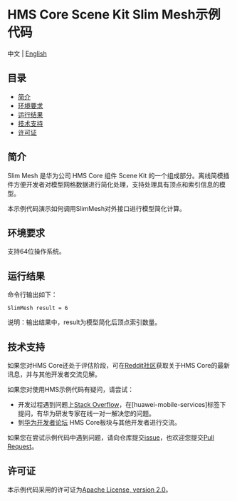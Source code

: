# HMS Core Scene Kit Slim Mesh示例代码

中文 | [English](README.md)

## 目录

* [简介](#简介)
* [环境要求](#环境要求)
* [运行结果](#运行结果)
* [技术支持](#技术支持)
* [许可证](#许可证)

## 简介

Slim Mesh 是华为公司 HMS Core 组件 Scene Kit 的一个组成部分。离线简模插件方便开发者对模型网格数据进行简化处理，支持处理具有顶点和索引信息的模型。

本示例代码演示如何调用SlimMesh对外接口进行模型简化计算。


## 环境要求

支持64位操作系统。

## 运行结果

命令行输出如下：
```batch
SlimMesh result = 6
```
说明：输出结果中，result为模型简化后顶点索引数量。

##  技术支持

如果您对HMS Core还处于评估阶段，可在[Reddit社区](https://www.reddit.com/r/HuaweiDevelopers/)获取关于HMS Core的最新讯息，并与其他开发者交流见解。

如果您对使用HMS示例代码有疑问，请尝试：

- 开发过程遇到问题上[Stack Overflow](https://stackoverflow.com/questions/tagged/huawei-mobile-services?tab=Votes)，在\[huawei-mobile-services]标签下提问，有华为研发专家在线一对一解决您的问题。
- 到[华为开发者论坛](https://developer.huawei.com/consumer/cn/forum/blockdisplay?fid=18) HMS Core板块与其他开发者进行交流。

如果您在尝试示例代码中遇到问题，请向仓库提交[issue](https://github.com/HMS-Core/hms-scene-SlimLod-demo/issues)，也欢迎您提交[Pull Request](https://github.com/HMS-Core/hms-scene-SlimLod-demo/pulls)。

## 许可证

本示例代码采用的许可证为[Apache License, version 2.0](http://www.apache.org/licenses/LICENSE-2.0)。

